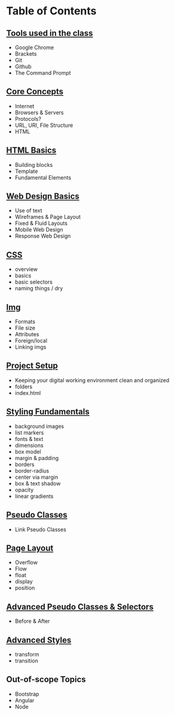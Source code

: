 Table of Contents
=================

[Tools used in the class][tools]
------------------
* Google Chrome
* Brackets
* Git
* Github
* The Command Prompt

[Core Concepts][concepts]
------------------
* Internet
* Browsers & Servers
* Protocols?
* URL, URI, File Structure
* HTML

[HTML Basics][html]
-----------------
* Building blocks
* Template
* Fundamental Elements


[Web Design Basics][design]
-----------------
* Use of text
* Wireframes & Page Layout
* Fixed & Fluid Layouts
* Mobile Web Design
* Response Web Design

[CSS][css]
-----------------
* overview
* basics
* basic selectors
* naming things / dry

[Img][img]
----------
* Formats
* File size
* Attributes
* Foreign/local
* Linking imgs

[Project Setup][project]
-----------------
* Keeping your digital working environment clean and organized
* folders
* index.html

[Styling Fundamentals][styling]
---------------
* background images
* list markers
* fonts & text
* dimensions
* box model
* margin & padding
* borders
* border-radius
* center via margin
* box & text shadow
* opacity
* linear gradients


[Pseudo Classes][pseudo]
-------------------
* Link Pseudo Classes


[Page Layout][layout]
--------------------
* Overflow
* Flow
* float
* display
* position


[Advanced Pseudo Classes & Selectors][selectors]
--------------------
* Before & After


[Advanced Styles][styling-advanced]
----------------
* transform
* transition


Out-of-scope Topics
---------------
* Bootstrap
* Angular
* Node






[tools]: ./tools.md "Class Tools"
[concepts]: ./core-concepts.md
[html]: ./html-basics.md
[design]: ./web-design.md
[css]: ./css-basics.md
[img]: ./images.md
[project]: ./projects.md
[styling]: ./styling-basics.md
[pseudo]: ./pseudo-classes.md
[layout]: ./layout.md
[selectors]: ./selectors.md
[styling-advanced]: ./styling-advanced.md
